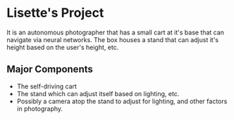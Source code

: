 # Lisette's Project

It is an autonomous photographer that has a small cart at it's base that can navigate via neural networks. The box houses a stand that can adjust it's height based on the user's height, etc.

## Major Components

- The self-driving cart
- The stand which can adjust itself based on lighting, etc.
- Possibly a camera atop the stand to adjust for lighting, and other factors in photography.
